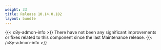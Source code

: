 ```yaml
---
weight: 33
title: Release 10.14.0.182
layout: bundle
---
```


<!--10.14.0.173 - 10.14.0.182-->

{{< c8y-admon-info >}}
There have not been any significant improvements or fixes related to this component since the last Maintenance release.
{{< /c8y-admon-info >}}
